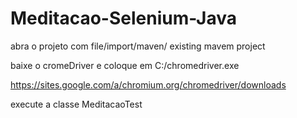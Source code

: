 # Meditacao-Selenium-Java

abra o projeto com file/import/maven/ existing mavem project

baixe o cromeDriver e coloque em C:/chromedriver.exe

https://sites.google.com/a/chromium.org/chromedriver/downloads

execute a classe MeditacaoTest
